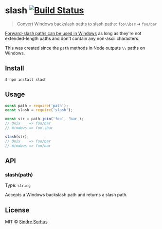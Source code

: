 # slash [![Build Status](https://travis-ci.org/sindresorhus/slash.svg?branch=master)](https://travis-ci.org/sindresorhus/slash)

> Convert Windows backslash paths to slash paths: `foo\\bar` ➔ `foo/bar`

[Forward-slash paths can be used in Windows](http://superuser.com/a/176395/6877) as long as they're not extended-length paths and don't contain any non-ascii characters.

This was created since the `path` methods in Node outputs `\\` paths on Windows.


## Install

```
$ npm install slash
```


## Usage

```js
const path = require('path');
const slash = require('slash');

const str = path.join('foo', 'bar');
// Unix    => foo/bar
// Windows => foo\\bar

slash(str);
// Unix    => foo/bar
// Windows => foo/bar
```


## API

### slash(path)

Type: `string`

Accepts a Windows backslash path and returns a slash path.


## License

MIT © [Sindre Sorhus](https://sindresorhus.com)

